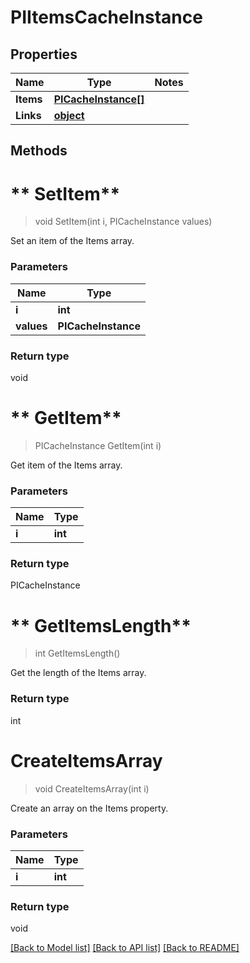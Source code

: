 # PIItemsCacheInstance

## Properties
Name | Type | Notes
------------ | ------------- | -------------
**Items** | **[**PICacheInstance[]**](../Model/PICacheInstance.md)**
**Links** | **[**object**](../Model/Object.md)**

## Methods

# ** SetItem**
> void  SetItem(int i, PICacheInstance values)

Set an item of the Items array.

### Parameters

Name | Type
------------- | -------------
 **i** | **int**
 **values** | **PICacheInstance**

### Return type

void


# ** GetItem**
> PICacheInstance  GetItem(int i)

Get item of the Items array.

### Parameters

Name | Type
------------- | -------------
 **i** | **int**

### Return type

PICacheInstance


# ** GetItemsLength**
> int  GetItemsLength()

Get the length of the Items array.


### Return type

int


# **CreateItemsArray**
> void CreateItemsArray(int i)

Create an array on the Items property.

### Parameters

Name | Type
------------- | -------------
 **i** | **int**

### Return type

void

[[Back to Model list]](../../README.md#documentation-for-models) [[Back to API list]](../../README.md#documentation-for-api-endpoints) [[Back to README]](../../README.md)
